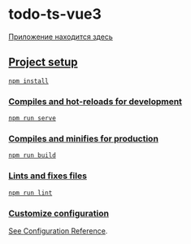 # todo-ts-vue3

<a href="https://todo-ts-vue3.netlify.app/" target="_blank"> Приложение находится здесь

## Project setup
```
npm install
```

### Compiles and hot-reloads for development
```
npm run serve
```

### Compiles and minifies for production
```
npm run build
```

### Lints and fixes files
```
npm run lint
```

### Customize configuration
See [Configuration Reference](https://cli.vuejs.org/config/).
